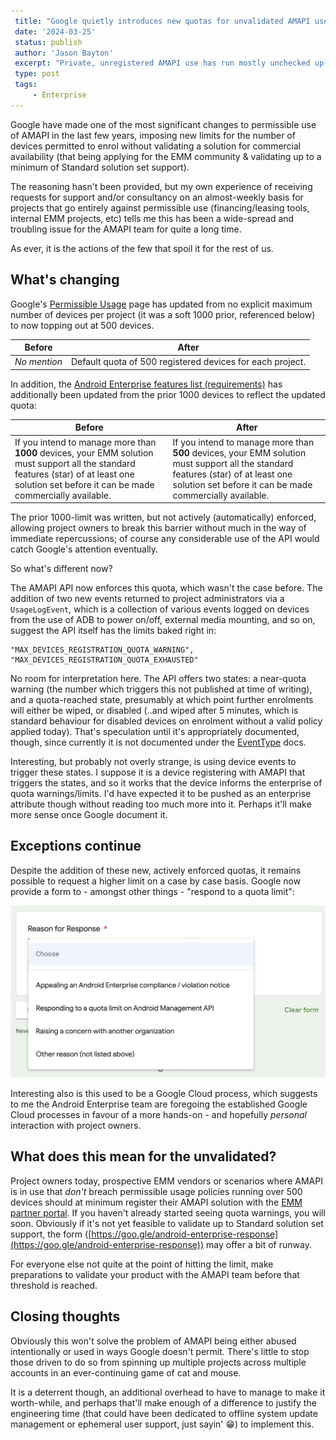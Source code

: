 ```yaml
---
 title: "Google quietly introduces new quotas for unvalidated AMAPI use"
 date: '2024-03-25'
 status: publish
 author: 'Jason Bayton'
 excerpt: "Private, unregistered AMAPI use has run mostly unchecked up to now. Google has decided enough is enough."
 type: post
 tags:
     - Enterprise
---
```

Google have made one of the most significant changes to permissible use of AMAPI in the last few years, imposing new limits for the number of devices permitted to enrol without validating a solution for commercial availability (that being applying for the EMM community & validating up to a minimum of Standard solution set support). 

The reasoning hasn't been provided, but my own experience of receiving requests for support and/or consultancy on an almost-weekly basis for projects that go entirely against permissible use (financing/leasing tools, internal EMM projects, etc) tells me this has been a wide-spread and troubling issue for the AMAPI team for quite a long time. 

As ever, it is the actions of the few that spoil it for the rest of us.

## What's changing

Google's [Permissible Usage](https://developers.google.com/android/management/permissible-usage) page has updated from no explicit maximum number of devices per project (it was a soft 1000 prior, referenced below) to now topping out at 500 devices. 

| Before | After |
| -------|-------|
| _No mention_ | Default quota of 500 registered devices for each project. | 

In addition, the [Android Enterprise features list (requirements)](https://developers.google.com/android/work/requirements) has additionally been updated from the prior 1000 devices to reflect the updated quota:

| Before | After |
| -------|-------|
| If you intend to manage more than **1000** devices, your EMM solution must support all the standard features (star) of at least one solution set before it can be made commercially available. | If you intend to manage more than **500** devices, your EMM solution must support all the standard features (star) of at least one solution set before it can be made commercially available. |

The prior 1000-limit was written, but not actively (automatically) enforced, allowing project owners to break this barrier without much in the way of immediate repercussions; of course any considerable use of the API would catch Google's attention eventually.

So what's different now?

The AMAPI API now enforces this quota, which wasn't the case before. The addition of two new events returned to project administrators via a `UsageLogEvent`, which is a collection of various events logged on devices from the use of ADB to power on/off, external media mounting, and so on, suggest the API itself has the limits baked right in: 

```
"MAX_DEVICES_REGISTRATION_QUOTA_WARNING",
"MAX_DEVICES_REGISTRATION_QUOTA_EXHAUSTED"
```

No room for interpretation here. The API offers two states: a near-quota warning (the number which triggers this not published at time of writing), and a quota-reached state, presumably at which point further enrolments will either be wiped, or disabled (..and wiped after 5 minutes, which is standard behaviour for disabled devices on enrolment without a valid policy applied today). That's speculation until it's appropriately documented, though, since currently it is not documented under the [EventType](https://developers.google.com/android/management/reference/rest/v1/EventType) docs.

Interesting, but probably not overly strange, is using device events to trigger these states. I suppose it is a device registering with AMAPI that triggers the states, and so it works that the device informs the enterprise of quota warnings/limits. I'd have expected it to be pushed as an enterprise attribute though without reading too much more into it. Perhaps it'll make more sense once Google document it.

## Exceptions continue

Despite the addition of these new, actively enforced quotas, it remains possible to request a higher limit on a case by case basis. Google now provide a form to - amongst other things - "respond to a quota limit": 

![Permissible usage form clip](amapi-permissible-usage/form-ss.png)

Interesting also is this used to be a Google Cloud process, which suggests to me the Android Enterprise team are foregoing the established Google Cloud processes in favour of a more hands-on - and hopefully _personal_ interaction with project owners.

## What does this mean for the unvalidated?

Project owners today, prospective EMM vendors or scenarios where AMAPI is in use that _don't_ breach permissible usage policies running over 500 devices should at minimum register their AMAPI solution with the [EMM partner portal](https://emm.androidenterprise.dev). If you haven't already started seeing quota warnings, you will soon. Obviously if it's not yet feasible to validate up to Standard solution set support, the form ([https://goo.gle/android-enterprise-response](https://goo.gle/android-enterprise-response)) may offer a bit of runway.

For everyone else not quite at the point of hitting the limit, make preparations to validate your product with the AMAPI team before that threshold is reached.

## Closing thoughts

Obviously this won't solve the problem of AMAPI being either abused intentionally or used in ways Google doesn't permit. There's little to stop those driven to do so from spinning up multiple projects across multiple accounts in an ever-continuing game of cat and mouse. 

It is a deterrent though, an additional overhead to have to manage to make it worth-while, and perhaps that'll make enough of a difference to justify the engineering time (that could have been dedicated to offline system update management or ephemeral user support, just sayin' 😁) to implement this.